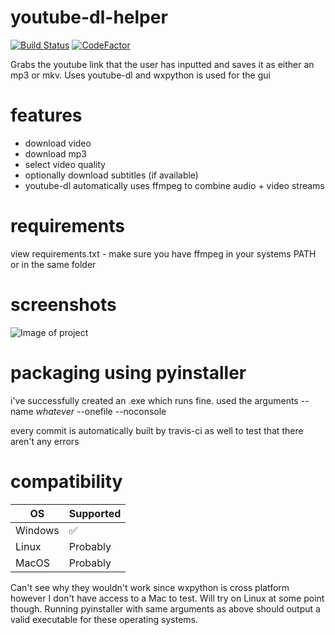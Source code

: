 # youtube-dl-helper
[![Build Status](https://travis-ci.com/jwbn/youtube-dl-helper.svg?branch=master)](https://travis-ci.com/jwbn/youtube-dl-helper) [![CodeFactor](https://www.codefactor.io/repository/github/jwbn/youtube-dl-helper/badge)](https://www.codefactor.io/repository/github/jwbn/youtube-dl-helper)

Grabs the youtube link that the user has inputted and saves it as either an mp3 or mkv. Uses youtube-dl and wxpython is used for the gui



# features
* download video
* download mp3
* select video quality
* optionally download subtitles (if available)
* youtube-dl automatically uses ffmpeg to combine audio + video streams


# requirements
view requirements.txt - make sure you have ffmpeg in your systems PATH or in the same folder

# screenshots
![Image of project](https://i.imgur.com/4wSEkMM.png)


# packaging using pyinstaller
i've successfully created an .exe which runs fine. used the arguments --name *whatever* --onefile --noconsole

every commit is automatically built by travis-ci as well to test that there aren't any errors

# compatibility

| OS | Supported          |
| ------- | ------------------ |
| Windows   | :white_check_mark: |
| Linux  | Probably                |
| MacOS   | Probably |

Can't see why they wouldn't work since wxpython is cross platform however I don't have access to a Mac to test. Will try on Linux at some point though. Running pyinstaller with same arguments as above should output a valid executable for these operating systems.
